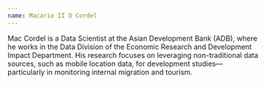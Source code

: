 ```yaml
---
name: Macario II O Cordel
---
```

Mac Cordel is a Data Scientist at the Asian Development Bank (ADB), where he works in the Data Division of the Economic Research and Development Impact Department. His research focuses on leveraging non-traditional data sources, such as mobile location data, for development studies—particularly in monitoring internal migration and tourism.